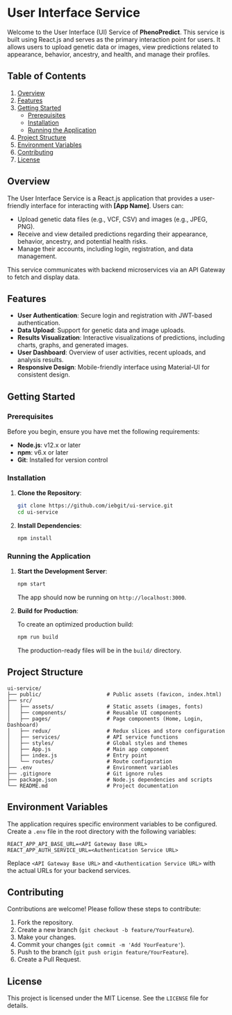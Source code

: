 # **User Interface Service**

Welcome to the User Interface (UI) Service of **PhenoPredict**. This service is built using React.js and serves as the primary interaction point for users. It allows users to upload genetic data or images, view predictions related to appearance, behavior, ancestry, and health, and manage their profiles.

## **Table of Contents**

1. [Overview](#overview)
2. [Features](#features)
3. [Getting Started](#getting-started)
   - [Prerequisites](#prerequisites)
   - [Installation](#installation)
   - [Running the Application](#running-the-application)
4. [Project Structure](#project-structure)
5. [Environment Variables](#environment-variables)
6. [Contributing](#contributing)
7. [License](#license)

## **Overview**

The User Interface Service is a React.js application that provides a user-friendly interface for interacting with **[App Name]**. Users can:

- Upload genetic data files (e.g., VCF, CSV) and images (e.g., JPEG, PNG).
- Receive and view detailed predictions regarding their appearance, behavior, ancestry, and potential health risks.
- Manage their accounts, including login, registration, and data management.

This service communicates with backend microservices via an API Gateway to fetch and display data.

## **Features**

- **User Authentication**: Secure login and registration with JWT-based authentication.
- **Data Upload**: Support for genetic data and image uploads.
- **Results Visualization**: Interactive visualizations of predictions, including charts, graphs, and generated images.
- **User Dashboard**: Overview of user activities, recent uploads, and analysis results.
- **Responsive Design**: Mobile-friendly interface using Material-UI for consistent design.

## **Getting Started**

### **Prerequisites**

Before you begin, ensure you have met the following requirements:

- **Node.js**: v12.x or later
- **npm**: v6.x or later
- **Git**: Installed for version control

### **Installation**

1. **Clone the Repository**:

   ```bash
   git clone https://github.com/iebgit/ui-service.git
   cd ui-service
   ```

2. **Install Dependencies**:

   ```bash
   npm install
   ```

### **Running the Application**

1. **Start the Development Server**:

   ```bash
   npm start
   ```

   The app should now be running on `http://localhost:3000`.

2. **Build for Production**:

   To create an optimized production build:

   ```bash
   npm run build
   ```

   The production-ready files will be in the `build/` directory.

## **Project Structure**

```
ui-service/
├── public/                     # Public assets (favicon, index.html)
├── src/
│   ├── assets/                 # Static assets (images, fonts)
│   ├── components/             # Reusable UI components
│   ├── pages/                  # Page components (Home, Login, Dashboard)
│   ├── redux/                  # Redux slices and store configuration
│   ├── services/               # API service functions
│   ├── styles/                 # Global styles and themes
│   ├── App.js                  # Main app component
│   ├── index.js                # Entry point
│   └── routes/                 # Route configuration
├── .env                        # Environment variables
├── .gitignore                  # Git ignore rules
├── package.json                # Node.js dependencies and scripts
└── README.md                   # Project documentation
```

## **Environment Variables**

The application requires specific environment variables to be configured. Create a `.env` file in the root directory with the following variables:

```
REACT_APP_API_BASE_URL=<API Gateway Base URL>
REACT_APP_AUTH_SERVICE_URL=<Authentication Service URL>
```

Replace `<API Gateway Base URL>` and `<Authentication Service URL>` with the actual URLs for your backend services.

## **Contributing**

Contributions are welcome! Please follow these steps to contribute:

1. Fork the repository.
2. Create a new branch (`git checkout -b feature/YourFeature`).
3. Make your changes.
4. Commit your changes (`git commit -m 'Add YourFeature'`).
5. Push to the branch (`git push origin feature/YourFeature`).
6. Create a Pull Request.

## **License**

This project is licensed under the MIT License. See the `LICENSE` file for details.
